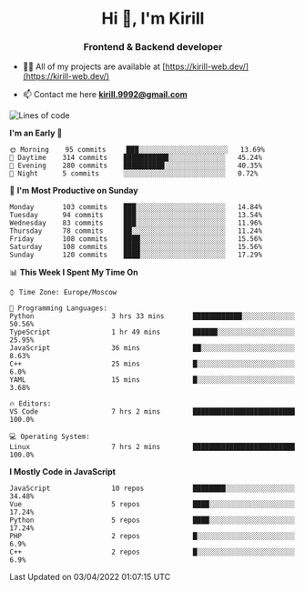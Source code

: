 <h1 align="center">Hi 👋, I'm Kirill</h1>
<h3 align="center">Frontend & Backend developer</h3>

- 👨‍💻 All of my projects are available at [https://kirill-web.dev/](https://kirill-web.dev/)

- 📫 Contact me here **kirill.9992@gmail.com**











<!--START_SECTION:waka-->
![Lines of code](https://img.shields.io/badge/From%20Hello%20World%20I%27ve%20Written-474%20Thousand%20lines%20of%20code-blue)

**I'm an Early 🐤** 

```text
🌞 Morning    95 commits     ███░░░░░░░░░░░░░░░░░░░░░░   13.69% 
🌆 Daytime    314 commits    ███████████░░░░░░░░░░░░░░   45.24% 
🌃 Evening    280 commits    ██████████░░░░░░░░░░░░░░░   40.35% 
🌙 Night      5 commits      ░░░░░░░░░░░░░░░░░░░░░░░░░   0.72%

```
📅 **I'm Most Productive on Sunday** 

```text
Monday       103 commits    ███░░░░░░░░░░░░░░░░░░░░░░   14.84% 
Tuesday      94 commits     ███░░░░░░░░░░░░░░░░░░░░░░   13.54% 
Wednesday    83 commits     ███░░░░░░░░░░░░░░░░░░░░░░   11.96% 
Thursday     78 commits     ██░░░░░░░░░░░░░░░░░░░░░░░   11.24% 
Friday       108 commits    ████░░░░░░░░░░░░░░░░░░░░░   15.56% 
Saturday     108 commits    ████░░░░░░░░░░░░░░░░░░░░░   15.56% 
Sunday       120 commits    ████░░░░░░░░░░░░░░░░░░░░░   17.29%

```


📊 **This Week I Spent My Time On** 

```text
⌚︎ Time Zone: Europe/Moscow

💬 Programming Languages: 
Python                   3 hrs 33 mins       ████████████░░░░░░░░░░░░░   50.56% 
TypeScript               1 hr 49 mins        ██████░░░░░░░░░░░░░░░░░░░   25.95% 
JavaScript               36 mins             ██░░░░░░░░░░░░░░░░░░░░░░░   8.63% 
C++                      25 mins             █░░░░░░░░░░░░░░░░░░░░░░░░   6.0% 
YAML                     15 mins             █░░░░░░░░░░░░░░░░░░░░░░░░   3.68%

🔥 Editors: 
VS Code                  7 hrs 2 mins        █████████████████████████   100.0%

💻 Operating System: 
Linux                    7 hrs 2 mins        █████████████████████████   100.0%

```

**I Mostly Code in JavaScript** 

```text
JavaScript               10 repos            ████████░░░░░░░░░░░░░░░░░   34.48% 
Vue                      5 repos             ████░░░░░░░░░░░░░░░░░░░░░   17.24% 
Python                   5 repos             ████░░░░░░░░░░░░░░░░░░░░░   17.24% 
PHP                      2 repos             █░░░░░░░░░░░░░░░░░░░░░░░░   6.9% 
C++                      2 repos             █░░░░░░░░░░░░░░░░░░░░░░░░   6.9%

```



 Last Updated on 03/04/2022 01:07:15 UTC
<!--END_SECTION:waka-->
